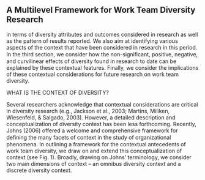 ## A Multilevel Framework for Work Team Diversity Research

in terms of diversity attributes and outcomes considered in research as well as the pattern of results reported. We also aim at identifying various aspects of the context that have been considered in research in this period. In the third section, we consider how the non-signiﬁcant, positive, negative, and curvilinear effects of diversity found in research to date can be explained by these contextual features. Finally, we consider the implications of these contextual considerations for future research on work team diversity.

WHAT IS THE CONTEXT OF DIVERSITY?

Several researchers acknowledge that contextual considerations are critical in diversity research (e.g., Jackson et al., 2003; Martins, Miliken, Wiesenfeld, & Salgado, 2003). However, a detailed description and conceptualization of diversity context has been less forthcoming. Recently, Johns (2006) offered a welcome and comprehensive framework for deﬁning the many facets of context in the study of organizational phenomena. In outlining a framework for the contextual antecedents of work team diversity, we draw on and extend this conceptualization of context (see Fig. 1). Broadly, drawing on Johns’ terminology, we consider two main dimensions of context – an omnibus diversity context and a discrete diversity context.
